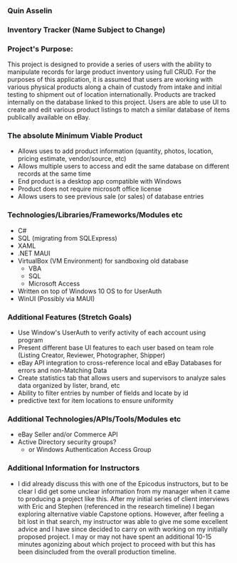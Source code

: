 ### Quin Asselin

### Inventory Tracker (Name Subject to Change)

### Project's Purpose:
This project is designed to provide a series of users with the ability to manipulate records for large product inventory using full CRUD. For the purposes of this application, it is assumed that users are working with various physical products along a chain of custody from intake and initial testing to shipment out of location internationally. Products are tracked internally on the database linked to this project. Users are able to use UI to create and edit various product listings to match a similar database of items publically available on eBay.

### The absolute Minimum Viable Product
* Allows uses to add product information (quantity, photos, location, pricing estimate, vendor/source, etc)
* Allows multiple users to access and edit the same database on different records at the same time
* End product is a desktop app compatible with Windows
* Product does not require microsoft office license
* Allows users to see previous sale (or sales) of database entries


### Technologies/Libraries/Frameworks/Modules etc
* C#
* SQL (migrating from SQLExpress)
* XAML
* .NET MAUI
* VirtualBox (VM Environment) for sandboxing old database
	* VBA
	* SQL
	* Microsoft Access
* Written on top of Windows 10 OS to for UserAuth
* WinUI (Possibly via MAUI)

### Additional Features (Stretch Goals)
* Use Window's UserAuth to verify activity of each account using program
* Present different base UI features to each user based on team role (Listing Creator, Reviewer, Photographer, Shipper)
* eBay API integration to cross-reference local and eBay Databases for errors and non-Matching Data
* Create statistics tab that allows users and supervisors to analyze sales data organized by lister, brand, etc
* Ability to filter entries by number of fields and locate by id
* predictive text for item locations to ensure uniformity

### Additional Technologies/APIs/Tools/Modules etc
* eBay Seller and/or Commerce API
* Active Directory security groups?
	* or Windows Authentication Access Group

### Additional Information for Instructors
* I did already discuss this with one of the Epicodus instructors, but to be clear I did get some unclear information from my manager when it came to producing a project like this. After my initial series of client interviews with Eric and Stephen (referenced in the research timeline) I began exploring alternative viable Capstone options. However, after feeling a bit lost in that search, my instructor was able to give me some excellent advice and I have since decided to carry on with working on my initially proposed project. I may or may not have spent an additional 10-15 minutes agonizing about which project to proceed with but this has been disincluded from the overall production timeline.